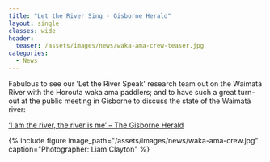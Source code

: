 ```yaml
---
title: "Let the River Sing - Gisborne Herald"
layout: single
classes: wide
header:
  teaser: /assets/images/news/waka-ama-crew-teaser.jpg
categories:
  - News
---
```


Fabulous to see our 'Let the River Speak' research team out on the Waimatā River with the Horouta waka ama paddlers; and to have such a great turn-out at the public meeting in Gisborne to discuss the state of the Waimatā river:

[‘I am the river, the river is me’ – The Gisborne Herald](https://www.gisborneherald.co.nz/okategoriserade/20210522/i-am-the-river-the-river-is-me/)

{% include figure image_path="/assets/images/news/waka-ama-crew.jpg" caption="Photographer: Liam Clayton" %}